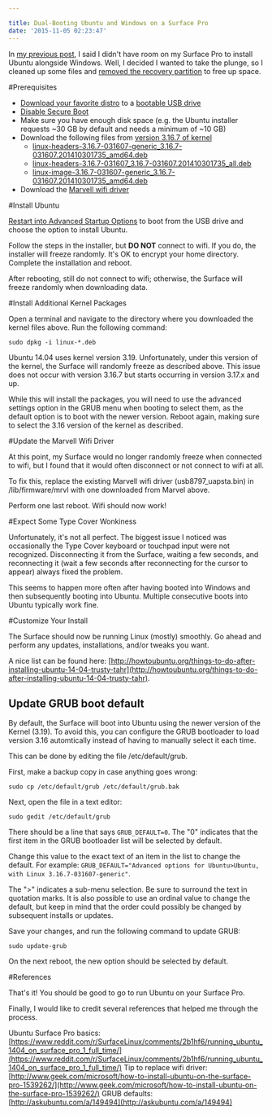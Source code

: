 ```yaml
---

title: Dual-Booting Ubuntu and Windows on a Surface Pro
date: '2015-11-05 02:23:47'
---
```


In [my previous post](/running-portable-linux-on-a-surface-pro/), I said I didn't have room on my Surface Pro to install Ubuntu alongside Windows. Well, I decided I wanted to take the plunge, so I cleaned up some files and [removed the recovery partition](https://www.microsoft.com/surface/en-us/support/storage-files-and-folders/create-a-recovery-drive?os=windows-10) to free up space.

#Prerequisites

* [Download your favorite distro](/running-portable-linux-on-a-surface-pro/#step1downloadyourfavoritelinuxdistro) to a [bootable USB drive](/running-portable-linux-on-a-surface-pro/#step2createabootablelinuxusbdrive)
* [Disable Secure Boot](/running-portable-linux-on-a-surface-pro/#step3disablesecureboot)
* Make sure you have enough disk space (e.g. the Ubuntu installer requests ~30 GB by default and needs a minimum of ~10 GB)
* Download the following files from [version 3.16.7 of kernel](http://kernel.ubuntu.com/~kernel-ppa/mainline/v3.16.7-utopic/)
	* [linux-headers-3.16.7-031607-generic_3.16.7-031607.201410301735_amd64.deb](http://kernel.ubuntu.com/~kernel-ppa/mainline/v3.16.7-utopic/linux-headers-3.16.7-031607-generic_3.16.7-031607.201410301735_amd64.deb)
    * [linux-headers-3.16.7-031607_3.16.7-031607.201410301735_all.deb](http://kernel.ubuntu.com/~kernel-ppa/mainline/v3.16.7-utopic/linux-headers-3.16.7-031607_3.16.7-031607.201410301735_all.deb)
    * [linux-image-3.16.7-031607-generic_3.16.7-031607.201410301735_amd64.deb](http://kernel.ubuntu.com/~kernel-ppa/mainline/v3.16.7-utopic/linux-image-3.16.7-031607-generic_3.16.7-031607.201410301735_amd64.deb)
* Download the [Marvell wifi driver](http://git.marvell.com/?p=mwifiex-firmware.git;a=blob;f=mrvl/usb8797_uapsta.bin)

#Install Ubuntu

[Restart into Advanced Startup Options](/running-portable-linux-on-a-surface-pro/#step4restartintoadvancedstartupoptions) to boot from the USB drive and choose the option to install Ubuntu.

Follow the steps in the installer, but **DO NOT** connect to wifi. If you do, the installer will freeze randomly. It's OK to encrypt your home directory. Complete the installation and reboot.

After rebooting, still do not connect to wifi; otherwise, the Surface will freeze randomly when downloading data.

#Install Additional Kernel Packages

Open a terminal and navigate to the directory where you downloaded the kernel files above. Run the following command:

`sudo dpkg -i linux-*.deb`

Ubuntu 14.04 uses kernel version 3.19. Unfortunately, under this version of the kernel, the Surface will randomly freeze as described above. This issue does not occur with version 3.16.7 but starts occurring in version 3.17.x and up.

While this will install the packages, you will need to use the advanced settings option in the GRUB menu when booting to select them, as the default option is to boot with the newer version. Reboot again, making sure to select the 3.16 version of the kernel as described.

#Update the Marvell Wifi Driver

At this point, my Surface would no longer randomly freeze when connected to wifi, but I found that it would often disconnect or not connect to wifi at all.

To fix this, replace the existing Marvell wifi driver (usb8797_uapsta.bin) in /lib/firmware/mrvl with one downloaded from Marvel above.

Perform one last reboot. Wifi should now work!

#Expect Some Type Cover Wonkiness

Unfortunately, it's not all perfect. The biggest issue I noticed was occasionally the Type Cover keyboard or touchpad input were not recognized. Disconnecting it from the Surface, waiting a few seconds, and reconnecting it (wait a few seconds after reconnecting for the cursor to appear) always fixed the problem.

This seems to happen more often after having booted into Windows and then subsequently 
booting into Ubuntu. Multiple consecutive boots into Ubuntu typically work fine.

#Customize Your Install

The Surface should now be running Linux (mostly) smoothly. Go ahead and perform any updates, installations, and/or tweaks you want. 

A nice list can be found here: [http://howtoubuntu.org/things-to-do-after-installing-ubuntu-14-04-trusty-tahr](http://howtoubuntu.org/things-to-do-after-installing-ubuntu-14-04-trusty-tahr).

## Update GRUB boot default

By default, the Surface will boot into Ubuntu using the newer version of the Kernel (3.19). To avoid this, you can configure the GRUB bootloader to load version 3.16 automtically instead of having to manually select it each time. 

This can be done by editing the file /etc/default/grub. 

First, make a backup copy in case anything goes wrong:

`sudo cp /etc/default/grub /etc/default/grub.bak`

Next, open the file in a text editor: 

`sudo gedit /etc/default/grub`

There should be a line that says `GRUB_DEFAULT=0`. The "0" indicates that the first item in the GRUB bootloader list will be selected by default. 

Change this value to the exact text of an item in the list to change the default. For example: `GRUB_DEFAULT="Advanced options for Ubuntu>Ubuntu, with Linux 3.16.7-031607-generic"`.

The ">" indicates a sub-menu selection. Be sure to surround the text in quotation marks. It is also possible to use an ordinal value to change the default, but keep in mind that the order could possibly be changed by subsequent installs or updates.

Save your changes, and run the following command to update GRUB:

`sudo update-grub`

On the next reboot, the new option should be selected by default.

#References

That's it! You should be good to go to run Ubuntu on your Surface Pro.

Finally, I would like to credit several references that helped me through the process.

Ubuntu Surface Pro basics: [https://www.reddit.com/r/SurfaceLinux/comments/2b1hf6/running_ubuntu_1404_on_surface_pro_1_full_time/](https://www.reddit.com/r/SurfaceLinux/comments/2b1hf6/running_ubuntu_1404_on_surface_pro_1_full_time/)
Tip to replace wifi driver: [http://www.geek.com/microsoft/how-to-install-ubuntu-on-the-surface-pro-1539262/](http://www.geek.com/microsoft/how-to-install-ubuntu-on-the-surface-pro-1539262/)
GRUB defaults: [http://askubuntu.com/a/149494](http://askubuntu.com/a/149494)







